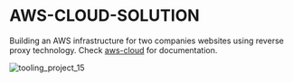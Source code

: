 # AWS-CLOUD-SOLUTION
Building an AWS infrastructure for two companies websites using reverse proxy technology. Check [aws-cloud](https://github.com/brpo01/aws-cloud-solution/blob/master/aws-cloud.md) for documentation.

![tooling_project_15](https://user-images.githubusercontent.com/76074379/123254593-b4064680-d4a3-11eb-8099-329e9fb7c060.png)
